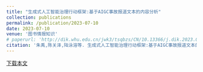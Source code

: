 ```yaml
---
title: "生成式人工智能治理行动框架:基于AIGC事故报道文本的内容分析"
collection: publications
permalink: /publication/2023-07-10
date: 2023-07-10
venue: '图书情报知识'
# paperurl: 'http://dik.whu.edu.cn/jwk3/tsqbzs/CN/10.13366/j.dik.2023.04.041'
citation: '朱禹,陈关泽,陆泳溶等. 生成式人工智能治理行动框架:基于AIGC事故报道文本的内容分析[J].图书情报知识,2023,40(04):41-51.DOI:10.13366/j.dik.2023.04.041.'
---
```


[下载本文](http://dik.whu.edu.cn/jwk3/tsqbzs/CN/article/openArticlePDF.jsp?id=6132)


<!-- 引用本文: 朱禹,陈关泽,陆泳溶等.生成式人工智能治理行动框架:基于AIGC事故报道文本的内容分析[J].图书情报知识,2023,40(04):41-51.DOI:10.13366/j.dik.2023.04.041. -->